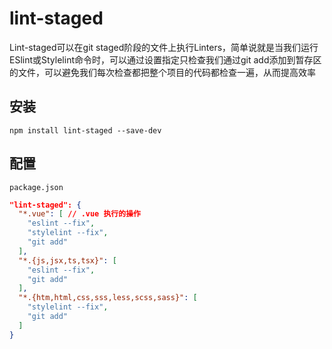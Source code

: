 # lint-staged

Lint-staged可以在git staged阶段的文件上执行Linters，简单说就是当我们运行ESlint或Stylelint命令时，可以通过设置指定只检查我们通过git add添加到暂存区的文件，可以避免我们每次检查都把整个项目的代码都检查一遍，从而提高效率

## 安装

```shell
npm install lint-staged --save-dev
```

## 配置

`package.json`

```json
"lint-staged": {
  "*.vue": [ // .vue 执行的操作
    "eslint --fix",
    "stylelint --fix",
    "git add"
  ],
  "*.{js,jsx,ts,tsx}": [
    "eslint --fix",
    "git add"
  ],
  "*.{htm,html,css,sss,less,scss,sass}": [
    "stylelint --fix",
    "git add"
  ]
}
```